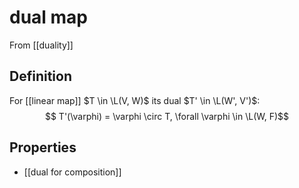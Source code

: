 # dual map
From [[duality]]

## Definition
For [[linear map]] $T \in \L(V, W)$ its dual $T' \in \L(W', V')$:
$$ T'(\varphi) = \varphi \circ T, \forall \varphi \in \L(W, F)$$

## Properties
- [[dual for composition]]